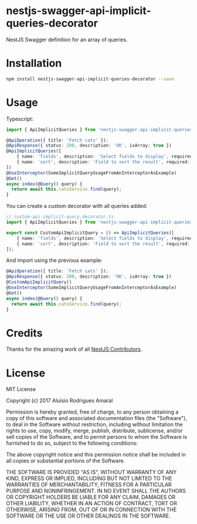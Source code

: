 # nestjs-swagger-api-implicit-queries-decorator

NestJS Swagger definition for an array of queries.

# Installation

```bash
npm install nestjs-swagger-api-implicit-queries-decorator --save
```

# Usage

Typescript:
```typescript
import { ApiImplicitQueries } from 'nestjs-swagger-api-implicit-queries-decorator';
```

```typescript
@ApiOperation({ title: 'Fetch cats' });
@ApiResponse({ status: 200, description: 'OK', isArray: true })
@ApiImplicitQueries([
    { name: 'fields', description: 'Select fields to display', required: false },
    { name: 'sort', description: 'Field to sort the result', required: false },
])
@UseInterceptor(SomeImplicitQueryUsageFromAnInterceptorAsExample)
@Get()
async index(@Query() query) {
  return await this.catsService.find(query);
}
```

You can create a custom decorator with all queries added:

```typescript
// custom-api-implicit-query.decorator.ts
import { ApiImplicitQueries } from 'nestjs-swagger-api-implicit-queries-decorator';

export const CustomApiImplicitQuery = () => ApiImplicitQueries([
    { name: 'fields', description: 'Select fields to display', required: false },
    { name: 'sort', description: 'Field to sort the result', required: false },
]);
```

And import using the previous example:

```typescript
@ApiOperation({ title: 'Fetch cats' });
@ApiResponse({ status: 200, description: 'OK', isArray: true })
@CustomApiImplicitQuery()
@UseInterceptor(SomeImplicitQueryUsageFromAnInterceptorAsExample)
@Get()
async index(@Query() query) {
  return await this.catsService.find(query);
}
```

# Credits

Thanks for the amazing work of all [NestJS Contributors](https://github.com/nestjs/nest/graphs/contributors).

# License
MIT License

Copyright (c) 2017 Aluísio Rodrigues Amaral

Permission is hereby granted, free of charge, to any person obtaining a copy
of this software and associated documentation files (the "Software"), to deal
in the Software without restriction, including without limitation the rights
to use, copy, modify, merge, publish, distribute, sublicense, and/or sell
copies of the Software, and to permit persons to whom the Software is
furnished to do so, subject to the following conditions:

The above copyright notice and this permission notice shall be included in all
copies or substantial portions of the Software.

THE SOFTWARE IS PROVIDED "AS IS", WITHOUT WARRANTY OF ANY KIND, EXPRESS OR
IMPLIED, INCLUDING BUT NOT LIMITED TO THE WARRANTIES OF MERCHANTABILITY,
FITNESS FOR A PARTICULAR PURPOSE AND NONINFRINGEMENT. IN NO EVENT SHALL THE
AUTHORS OR COPYRIGHT HOLDERS BE LIABLE FOR ANY CLAIM, DAMAGES OR OTHER
LIABILITY, WHETHER IN AN ACTION OF CONTRACT, TORT OR OTHERWISE, ARISING FROM,
OUT OF OR IN CONNECTION WITH THE SOFTWARE OR THE USE OR OTHER DEALINGS IN THE
SOFTWARE.
